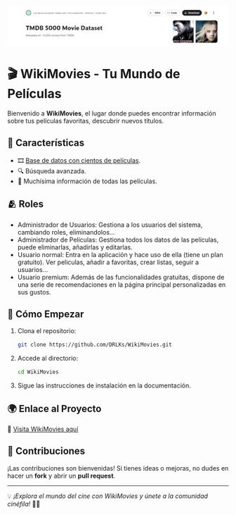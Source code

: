 ![Banner DataSet](public/assets/readme/banner.png)

# 🎬 WikiMovies - Tu Mundo de Películas

Bienvenido a **WikiMovies**, el lugar donde puedes encontrar información sobre tus películas favoritas, descubrir nuevos títulos.

## 📌 Características
- 🎞️ [Base de datos con cientos de películas](https://www.kaggle.com/datasets/tmdb/tmdb-movie-metadata?resource=download&select=tmdb_5000_movies.csv).
- 🔍 Búsqueda avanzada.
- 📖 Muchísima información de todas las películas.

## 🫂​ Roles
- Administrador de Usuarios: Gestiona a los usuarios del sistema, cambiando roles, eliminandolos...
- Administrador de Películas: Gestiona todos los datos de las películas, puede eliminarlas, añadirlas y editarlas.
- Usuario normal: Entra en la aplicación y hace uso de ella (tiene un plan gratuito). Ver peliculas, añadir a favoritas, crear listas, seguir a usuarios...
- Usuario premium: Además de las funcionalidades gratuitas, dispone de una serie de recomendaciones en la página principal personalizadas en sus gustos.

## 🚀 Cómo Empezar
1. Clona el repositorio:
   ```bash
   git clone https://github.com/DRLKs/WikiMovies.git
   ```
2. Accede al directorio:
   ```bash
   cd WikiMovies
   ```
3. Sigue las instrucciones de instalación en la documentación.

## 🌍 Enlace al Proyecto
🔗 [Visita WikiMovies aquí]()

## 🤝 Contribuciones
¡Las contribuciones son bienvenidas! Si tienes ideas o mejoras, no dudes en hacer un **fork** y abrir un **pull request**.

---

💡 _¡Explora el mundo del cine con WikiMovies y únete a la comunidad cinéfila!_ 🎥🍿
